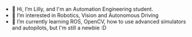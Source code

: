- 👋 Hi, I’m Lilly, and I'm an Automation Engineering student.
- 👀 I’m interested in Robotics, Vision and Autonomous Driving 
- 🌱 I’m currently learning ROS, OpenCV, how to use advanced simulators and autopilots, but I'm still a newbie :D
